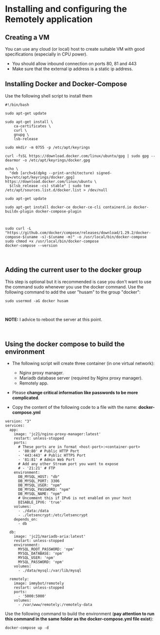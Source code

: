 # Installing and configuring the Remotely application

## Creating a VM
You can use any cloud (or local) host to create suitable VM with good specifications (especially in CPU power).
- You should allow inbound connection on ports 80, 81 and 443
- Make sure that the external ip address is a static ip address.

## Installing Docker and Docker-Compose
Use the following shell script to install them
```
#!/bin/bash

sudo apt-get update

sudo apt-get install \
    ca-certificates \
    curl \
    gnupg \
    lsb-release

sudo mkdir -m 0755 -p /etc/apt/keyrings

curl -fsSL https://download.docker.com/linux/ubuntu/gpg | sudo gpg --dearmor -o /etc/apt/keyrings/docker.gpg

echo \
  "deb [arch=$(dpkg --print-architecture) signed-by=/etc/apt/keyrings/docker.gpg] https://download.docker.com/linux/ubuntu \
  $(lsb_release -cs) stable" | sudo tee /etc/apt/sources.list.d/docker.list > /dev/null

sudo apt-get update

sudo apt-get install docker-ce docker-ce-cli containerd.io docker-buildx-plugin docker-compose-plugin



sudo curl -L "https://github.com/docker/compose/releases/download/1.29.2/docker-compose-$(uname -s)-$(uname -m)" -o /usr/local/bin/docker-compose
sudo chmod +x /usr/local/bin/docker-compose
docker-compose --version
```

<br/>

## Adding the current user to the docker group
This step is optional but it is recommended is case you don't want to use the command sudo whenever you use the docker command. Use the following command to add the user "husam" to the group "docker":
```
sudo usermod -aG docker husam
```

<br/>

**NOTE:** I advice to reboot the server at this point.

<br/>

## Using the docker compose to build the environment
- The following script will create three container (in one virtual network): 
    - Nginx proxy manager. 
    - Mariadb database server (required by Nginx proxy manager).
    - Remotely app. 
- Please **change critical information like passwords to be more complicated**.

- Copy the content of the following code to a file with the name: **docker-compose.yml**
```
version: "3"
services:
  app:
    image: 'jc21/nginx-proxy-manager:latest'
    restart: unless-stopped
    ports:
      # These ports are in format <host-port>:<container-port>
      - '80:80' # Public HTTP Port
      - '443:443' # Public HTTPS Port
      - '81:81' # Admin Web Port
      # Add any other Stream port you want to expose
      # - '21:21' # FTP
    environment:
      DB_MYSQL_HOST: "db"
      DB_MYSQL_PORT: 3306
      DB_MYSQL_USER: "npm"
      DB_MYSQL_PASSWORD: "npm"
      DB_MYSQL_NAME: "npm"
      # Uncomment this if IPv6 is not enabled on your host
      DISABLE_IPV6: 'true'
    volumes:
      - ./data:/data
      - ./letsencrypt:/etc/letsencrypt
    depends_on:
      - db

  db:
    image: 'jc21/mariadb-aria:latest'
    restart: unless-stopped
    environment:
      MYSQL_ROOT_PASSWORD: 'npm'
      MYSQL_DATABASE: 'npm'
      MYSQL_USER: 'npm'
      MYSQL_PASSWORD: 'npm'
    volumes:
      - ./data/mysql:/var/lib/mysql

  remotely:
    image: immybot/remotely
    restart: unless-stopped
    ports:
      - '5000:5000'
    volumes:
      - /var/www/remotely:/remotely-data
```

Use the following command to build the environment (**pay attention to run this command in the same folder as the docker-compose.yml file exist**):
```
docker-compose up -d
```

<br/>

